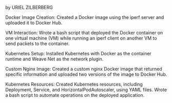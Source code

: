 by URIEL ZILBERBERG

Docker Image Creation: 
Created a Docker image using the iperf server and uploaded it to Docker Hub.

VM Interaction:
Wrote a bash script that deployed the Docker container on one virtual machine (VM) while running an iperf client on another VM to send packets to the container.

Kubernetes Setup: 
Installed Kubernetes with Docker as the container runtime and Weave Net as the network plugin.

Custom Nginx Image: 
Created a custom nginx Docker image that returned specific information and uploaded two versions of the image to Docker Hub.

Kubernetes Resources:
Created Kubernetes resources, including Deployment, Service, and HorizontalPodAutoscaler, using YAML files. 
Wrote a bash script to automate operations on the deployed application.
